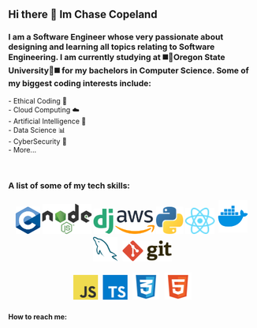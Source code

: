 ## Hi there 👋 Im Chase Copeland 

<h3> I am a Software Engineer whose very passionate about designing and learning all topics relating to Software Engineering. I am currently studying at ◼️🔶Oregon State University🔶◼️ for my bachelors in Computer Science. Some of my biggest coding interests include: </h3>
<p>
  <div>- Ethical Coding 🤲</div>
  <div>- Cloud Computing ☁️</div>
  <div>- Artificial Intelligence 🤖</div>
  <div>- Data Science 📊</div>
  <div>- CyberSecurity 🔐</div>
  <div>- More...</div>
</p>

<br>

### A list of some of my tech skills:

<p align="center">
  <img title="C Language" alt="C/C++" src="https://github.com/chasec22/chasec22/blob/main/assets/C_Programming_Language.svg" width=50 >
  <img title="Node" alt="Node" src="https://github.com/chasec22/chasec22/blob/main/assets/Node.js_logo.svg" width=100> 
  <img title="Django" alt="Django" src="https://github.com/chasec22/chasec22/blob/main/assets/django.svg" width=40> 
  <img title="AWS" alt="AWS" src="https://github.com/chasec22/chasec22/blob/main/assets/aws.svg" width=80> 
  <img title="Python" alt="Python" src="https://github.com/chasec22/chasec22/blob/main/assets/python.svg" width=55> 
  <img title="React" alt="React" src="https://github.com/chasec22/chasec22/blob/main/assets/React-icon.svg" width=60> 
  <img title="Docker" alt="Docker" src="https://github.com/chasec22/chasec22/blob/main/assets/docker-4.svg" width=60 style="margin:3px;">
  <img title="MySQL" alt="MySQL" src="https://github.com/chasec22/chasec22/blob/main/assets/mysql.svg" width=50 style="margin:3px;">
  <img title="Git" alt="Git" src="https://github.com/chasec22/chasec22/blob/main/assets/git.svg" width=100 style="margin:3px;">
</p>
<p align="center">
  <img title="JS" alt="JS" src="https://github.com/chasec22/chasec22/blob/main/assets/logo-javascript.svg" width=50 style="margin:3px;">
  <img title="TS" alt="TS" src="https://github.com/chasec22/chasec22/blob/main/assets/typescript.svg" width=50 style="margin:3px;">
  <img title="CSS" alt="CSS" src="https://github.com/chasec22/chasec22/blob/main/assets/css-3-svgrepo-com.svg" width=55 style="margin:3px;">
  <img title="HTML" alt="HTML" src="https://github.com/chasec22/chasec22/blob/main/assets/html-5-svgrepo-com.svg" width=55 style="margin:3px;">
</p>

<h4>How to reach me:</h4>

<!--
**chasec22/chasec22** is a ✨ _special_ ✨ repository because its `README.md` (this file) appears on your GitHub profile.

Here are some ideas to get you started:

- 🔭 I’m currently working on ...
- 🌱 I’m currently learning ...
- 👯 I’m looking to collaborate on ...
- 🤔 I’m looking for help with ...
- 💬 Ask me about ...
- 📫 How to reach me: ...
- 😄 Pronouns: ...
- ⚡ Fun fact: ...
-->
